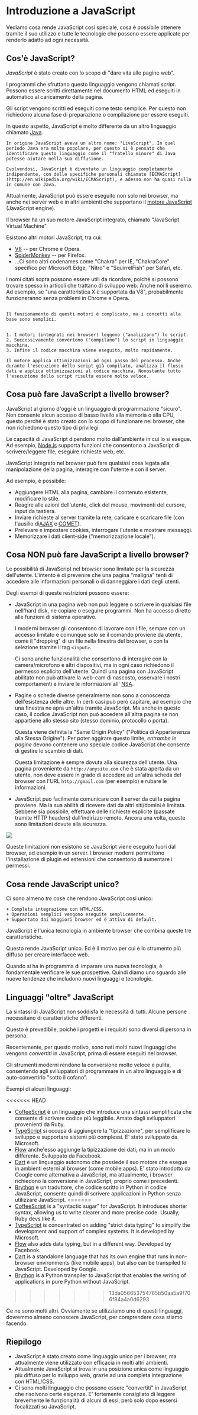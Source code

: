 # Introduzione a JavaScript

Vediamo cosa rende JavaScript così speciale, cosa è possibile ottenere tramite il suo utilizzo e tutte le tecnologie che possono essere applicate per renderlo adatto ad ogni necessità.

## Cos'è JavaScript?

*JavaScript* è stato creato con lo scopo di "dare vita alle pagine web".

I programmi che sfruttano questo linguaggio vengono chiamati *script*. Possono essere scritti direttamente nel documento HTML ed eseguiti in automatico al caricamento della pagina.

Gli script vengono scritti ed eseguiti come testo semplice. Per questo non richiedono alcuna fase di preparazione o compilazione per essere eseguiti.

In questo aspetto, JavaScript è molto differente da un altro linguaggio chiamato [Java](https://en.wikipedia.org/wiki/Java_(programming_language)).

```smart header="Perché si chiama <u>Java</u>Script?"
In origine JavaScript aveva un altro nome: "LiveScript". In quel periodo Java era molto popolare, per questo si è pensato che identificare questo linguaggio come il "fratello minore" di Java potesse aiutare nella sua diffusione.

Evolvendosi, JavaScript è diventato un linguaggio completamente indipendente, con delle specifiche personali chiamate [ECMAScript](http://en.wikipedia.org/wiki/ECMAScript), e adesso non ha quasi nulla in comune con Java.
```

Attualmente, JavaScript può essere eseguito non solo nei browser, ma anche nei server web e in altri ambienti che supportano il [motore JavaScript](https://en.wikipedia.org/wiki/JavaScript_engine) (JavaScript engine).

Il browser ha un suo motore JavaScript integrato, chiamato "JavaScript Virtual Machine".

Esistono altri motori JavaScript, tra cui:

- [V8](https://en.wikipedia.org/wiki/V8_(JavaScript_engine)) -- per Chrome e Opera.
- [SpiderMonkey](https://en.wikipedia.org/wiki/SpiderMonkey) -- per Firefox.
- ...Ci sono altri codenames come "Chakra" per IE, "ChakraCore" specifico per Microsoft Edge, "Nitro" e "SquirrelFish" per Safari, etc.

I nomi citati sopra possono essere utili da ricordare, poiché si possono trovare spesso in articoli che trattano di sviluppo web. Anche noi li useremo. Ad esempio, se "una caratteristica X è supportata da V8", probabilmente funzioneranno senza problemi in Chrome e Opera.

```smart header="Come funzionano questi motori?"

Il funzionamento di questi motori è complicato, ma i concetti alla base sono semplici.


1. I motori (integrati nei browser) leggono ("analizzano") lo script.
2. Successivamente convertono ("compilano") lo script in linguaggio macchina.
3. Infine il codice macchina viene eseguito, molto rapidamente.

Il motore applica ottimizzazioni ad ogni passo del processo. Anche durante l'esecuzione dello script già compilato, analizza il flusso dati e applica ottimizzazioni al codice macchina. Nonostante tutto l'esecuzione dello script risulta essere molto veloce.
```

## Cosa può fare JavaScript a livello browser?

JavaScript al giorno d'oggi è un linguaggio di programmazione "sicuro". Non consente alcun accesso di basso livello alla memoria o alla CPU, questo perché è stato creato con lo scopo di funzionare nei browser, che non richiedono questo tipo di privilegi.

Le capacità di JavaScript dipendono molto dall'ambiente in cui lo si esegue. Ad esempio, [Node.js](https://wikipedia.org/wiki/Node.js) supporta funzioni che consentono a JavaScript di scrivere/leggere file, eseguire richieste web, etc.

JavaScript integrato nel browser può fare qualsiasi cosa legata alla manipolazione della pagina, interagire con l'utente e con il server.

Ad esempio, è possibile:

- Aggiungere HTML alla pagina, cambiare il contenuto esistente, modificare lo stile.
- Reagire alle azioni dell'utente, click del mouse, movimenti del cursore, input da tastiera.
- Inviare richieste al server tramite la rete, caricare e scaricare file (con l'ausilio di[AJAX](https://en.wikipedia.org/wiki/Ajax_(programming)) e [COMET](https://en.wikipedia.org/wiki/Comet_(programming))).
- Prelevare e impostare cookies, interrogare l'utente e mostrare messaggi.
- Memorizzare i dati client-side ("memorizzazione locale").

## Cosa NON può fare JavaScript a livello browser?

Le possibilità di JavaScript nel browser sono limitate per la sicurezza dell'utente. L'intento è di prevenire che una pagina "maligna" tenti di accedere alle informazioni personali o di danneggiare i dati degli utenti.

Degli esempi di queste restrizioni possono essere:

- JavaScript in una pagina web non può leggere o scrivere in qualsiasi file nell'hard disk, ne copiare o eseguire programmi. Non ha accesso diretto alle funzioni di sistema operativo.

    I moderni browser gli consentono di lavorare con i file, sempre con un accesso limitato e comunque solo se il comando proviene da utente, come il "dropping" di un file nella finestra del browser, o con la selezione  tramite il tag `<input>`.

    Ci sono anche funzionalità che consentono di interagire con la camera/microfono e altri dispositivi, ma in ogni caso richiedono il permesso esplicito dell'utente. Quindi una pagina con JavaScript abilitato non può attivare la web-cam di nascosto, osservare i nostri comportamenti e inviare le informazioni all' [NSA](https://en.wikipedia.org/wiki/National_Security_Agency).
- Pagine o schede diverse generalmente non sono a conoscenza dell'esistenza delle altre. In certi casi può però capitare, ad esempio che una finestra ne apra un'altra tramite JavaScript. Ma anche in questo caso, il codice JavaScript non può accedere all'altra pagina se non appartiene allo stesso sito (stesso dominio, protocollo o porta).

    Questa viene definita la  "Same Origin Policy" ("Politica di Appartenenza alla Stessa Origine"). Per poter aggirare questo limite, *entrambe le pagine* devono contenere uno speciale codice JavaScript che consente di gestire lo scambio di dati.

    Questa limitazione è sempre dovuta alla sicurezza dell'utente. Una pagina proveniente da `http://anysite.com` che è stata aperta da un utente, non deve essere in grado di accedere ad un'altra scheda del browser con l'URL `http://gmail.com` (per esempio) e rubare le informazioni.
- JavaScript può facilmente comunicare con il server da cui la pagina proviene. Ma la sua abilità di ricevere dati da altri siti/domini è limitata. Sebbene sia possibile, effettuare delle richieste esplicite (passate tramite HTTP headers) dall'indirizzo remoto. Ancora una volta, queste sono limitazioni dovute alla sicurezza.

![](limitations.svg)

Queste limitazioni non esistono se JavaScript viene eseguito fuori dal browser, ad esempio in un server. I browser moderni permettono l'installazione di plugin ed estensioni che consentono di aumentare i permessi.

## Cosa rende JavaScript unico?

Ci sono almeno *tre* cose che rendono JavaScript cosi unico:

```compare
+ Completa integrazione con HTML/CSS.
+ Operazioni semplici vengono eseguite semplicemente.
+ Supportato dai maggiori browser ed è attivo di default.
```
JavaScript è l'unica tecnologia in ambiente browser che combina queste tre caratteristiche.

Questo rende JavaScript unico. Ed è il motivo per cui è lo strumento più diffuso per creare interfacce web.

Quando si ha in programma di imparare una nuova tecnologia, è fondamentale verificare le sue prospettive. Quindi diamo uno sguardo alle nuove tendenze che includono nuovi linguaggi e tecnologie.

## Linguaggi "oltre" JavaScript

La sintassi di JavaScript non soddisfa le necessità di tutti. Alcune persone necessitano di caratteristiche differenti.

Questo è prevedibile, poiché i progetti e i requisiti sono diversi di persona in persona.

Recentemente, per questo motivo, sono nati molti nuovi linguaggi che vengono *convertiti* in JavaScript, prima di essere eseguiti nel browser.

Gli strumenti moderni rendono la conversione molto veloce e pulita, consentendo agli sviluppatori di programmare in un altro linguaggio e di auto-convertirlo "sotto il cofano".

Esempi di alcuni linguaggi:

<<<<<<< HEAD
- [CoffeeScript](http://coffeescript.org/) è un linguaggio che introduce una sintassi semplificata che consente di scrivere codice più leggibile. Amato dagli sviluppatori provenienti da Ruby.
- [TypeScript](http://www.typescriptlang.org/) si occupa di aggiungere la "tipizzazione", per semplificare lo sviluppo e supportare sistemi più complessi. E' stato sviluppato da Microsoft.
- [Flow](http://flow.org/) anche'esso aggiunge la tipizzazione dei dati, ma in un modo differente. Sviluppato da Facebook.
- [Dart](https://www.dartlang.org/) è un linguaggio autonomo che possiede il suo motore che esegue in ambienti esterni al browser (come mobile apps). E' stato introdotto da Google come alternativa a JavaScript, ma attualmente, i browser richiedono la conversione in JavaScript, proprio come i precedenti.
- [Brython](https://brython.info/) è un traduttore, che codice scritto in Python in codice JavaScript, consente quindi di scrivere applicazioni in Python senza utilizzare JavaScript.
=======
- [CoffeeScript](http://coffeescript.org/) is a "syntactic sugar" for JavaScript. It introduces shorter syntax, allowing us to write clearer and more precise code. Usually, Ruby devs like it.
- [TypeScript](http://www.typescriptlang.org/) is concentrated on adding "strict data typing" to simplify the development and support of complex systems. It is developed by Microsoft.
- [Flow](http://flow.org/) also adds data typing, but in a different way. Developed by Facebook.
- [Dart](https://www.dartlang.org/) is a standalone language that has its own engine that runs in non-browser environments (like mobile apps), but also can be transpiled to JavaScript. Developed by Google.
- [Brython](https://brython.info/) is a Python transpiler to JavaScript that enables the writing of applications in pure Python without JavaScript.
>>>>>>> 13da056653754765b50aa5a9f706f84a4a0d6293

Ce ne sono molti altri. Ovviamente se utilizziamo uno di questi linguaggi, dovremmo almeno conoscere JavaScript, per comprendere cosa stiamo facendo.

## Riepilogo

- JavaScript è stato creato come linguaggio unico per i browser, ma attualmente viene utilizzato con efficacia in molti altri ambienti.
- Attualmente JavaScript si trova in una posizione unica come linguaggio più diffuso per lo sviluppo web, grazie ad una completa integrazione con HTML/CSS.
- Ci sono molti linguaggio che possono essere "convertiti" in JavaScript che risolvono certe esigenze. E' fortemente consigliato di leggere brevemente le funzionalità di alcuni di essi, però solo dopo essersi focalizzati su JavaScript.
